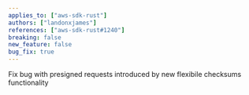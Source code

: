 ```yaml
---
applies_to: ["aws-sdk-rust"]
authors: ["landonxjames"]
references: ["aws-sdk-rust#1240"]
breaking: false
new_feature: false
bug_fix: true
---
```


Fix bug with presigned requests introduced by new flexibile checksums functionality
